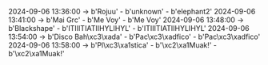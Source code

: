 2024-09-06 13:36:00 -> b'Rojuu' - b'unknown' - b'elephant2'
2024-09-06 13:41:00 -> b'Mai Grc' - b'Me Voy' - b'Me Voy'
2024-09-06 13:48:00 -> b'Blackshape' - b'ITIIITIATIIHYLIHYL' - b'ITIIITIATIIHYLIHYL'
2024-09-06 13:54:00 -> b'Disco Bah\xc3\xada' - b'Pac\xc3\xadfico' - b'Pac\xc3\xadfico'
2024-09-06 13:58:00 -> b'Pl\xc3\xa1stica' - b'\xc2\xa1Muak!' - b'\xc2\xa1Muak!'
